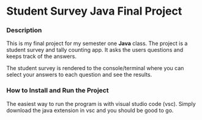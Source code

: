 # Student Survey Java Final Project
### Description
This is my final project for my semester one **Java** class.
The project is a student survey and tally counting app.
It asks the users questions and keeps track of the answers.

The student survey is rendered to the console/terminal where you can select your answers to each question and see the results.

### How to Install and Run the Project
The easiest way to run the program is with visual studio code (vsc). Simply download the java extension in vsc and you should be good to go. 
